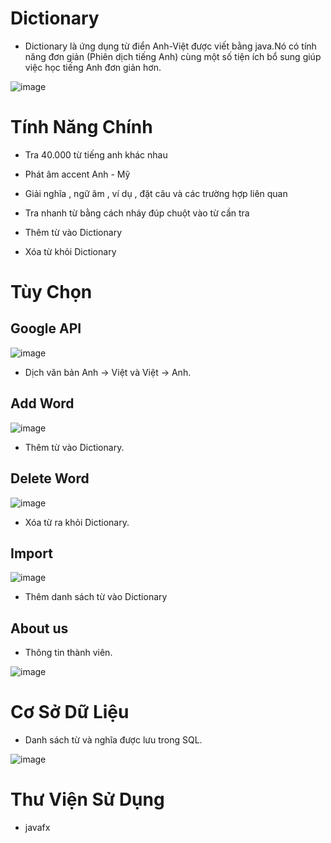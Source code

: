 # Dictionary
* Dictionary là ứng dụng từ điển Anh-Việt được viết bằng java.Nó có tính năng đơn giản (Phiên dịch tiếng Anh) cùng một số tiện ích bổ sung giúp việc học tiếng Anh đơn giản hơn.

![image](https://user-images.githubusercontent.com/73229448/184924791-6c19c7af-c97f-48a8-8b10-7a27b7878e0d.png)

# Tính Năng Chính

* Tra 40.000 từ tiếng anh khác nhau

* Phát âm accent Anh - Mỹ

* Giải nghĩa , ngữ âm , ví dụ , đặt câu và các trường hợp liên quan

* Tra nhanh từ bằng cách nháy đúp chuột vào từ cần tra

* Thêm từ vào Dictionary

* Xóa từ khỏi Dictionary

# Tùy Chọn

## Google API

![image](https://user-images.githubusercontent.com/73229448/184927823-1509f605-7328-4ac3-80c3-9784b2c38905.png)


* Dịch văn bản Anh -> Việt và Việt -> Anh.

## Add Word

![image](https://user-images.githubusercontent.com/73229448/184929030-5fd85ebe-4a93-4d84-abe8-33925de52296.png)
 
 * Thêm từ vào Dictionary.

## Delete Word

![image](https://user-images.githubusercontent.com/73229448/184929211-3e2f55cb-8c71-4448-871f-75d0565ae9be.png)

* Xóa từ ra khỏi Dictionary.

## Import

![image](https://user-images.githubusercontent.com/73229448/184928622-26b85307-0f51-4f5b-8df7-9e53550d0143.png)

* Thêm danh sách từ vào Dictionary

## About us

* Thông tin thành viên.

![image](https://user-images.githubusercontent.com/73229448/184928124-e47f8852-1abe-4868-9a83-6c9fe772bd64.png)


# Cơ Sở Dữ Liệu
* Danh sách từ và nghĩa được lưu trong SQL.

![image](https://user-images.githubusercontent.com/73229448/184876600-84f65bd9-16d2-47d8-a181-dffbbff52891.png)


# Thư Viện Sử Dụng

* javafx



